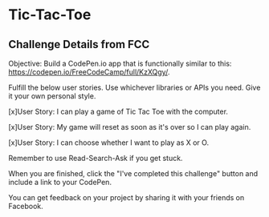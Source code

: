 
# Tic-Tac-Toe

## Challenge Details from FCC
Objective: Build a CodePen.io app that is functionally similar to this: https://codepen.io/FreeCodeCamp/full/KzXQgy/.

Fulfill the below user stories. Use whichever libraries or APIs you need. Give it your own personal style.

[x]User Story: I can play a game of Tic Tac Toe with the computer.

[x]User Story: My game will reset as soon as it's over so I can play again.

[x]User Story: I can choose whether I want to play as X or O.

Remember to use Read-Search-Ask if you get stuck.

When you are finished, click the "I've completed this challenge" button and include a link to your CodePen.

You can get feedback on your project by sharing it with your friends on Facebook.

